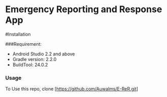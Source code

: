 # Emergency Reporting and Response App


#Installation

###Requirement:
 * Android Studio 2.2 and above
 * Gradle version: 2.2.0
 * BuildTool: 24.0.2
 
### Usage
To Use this repo, clone [https://github.com/Auwalms/E-ReR.git] 
